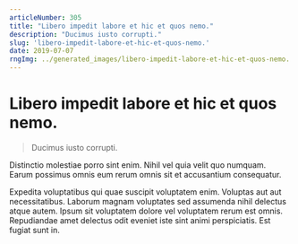 ```yaml
---
articleNumber: 305
title: "Libero impedit labore et hic et quos nemo."
description: "Ducimus iusto corrupti."
slug: 'libero-impedit-labore-et-hic-et-quos-nemo.'
date: 2019-07-07
rngImg: ../generated_images/libero-impedit-labore-et-hic-et-quos-nemo..jpg
---
```


# Libero impedit labore et hic et quos nemo.

> Ducimus iusto corrupti.

Distinctio molestiae porro sint enim. Nihil vel quia velit quo numquam. Earum possimus omnis eum rerum omnis sit et accusantium consequatur.
 Expedita voluptatibus qui quae suscipit voluptatem enim. Voluptas aut aut necessitatibus. Laborum magnam voluptates sed assumenda nihil delectus atque autem. Ipsum sit voluptatem dolore vel voluptatem rerum est omnis. Repudiandae amet delectus odit eveniet iste sint animi perspiciatis. Est fugiat sunt in.
